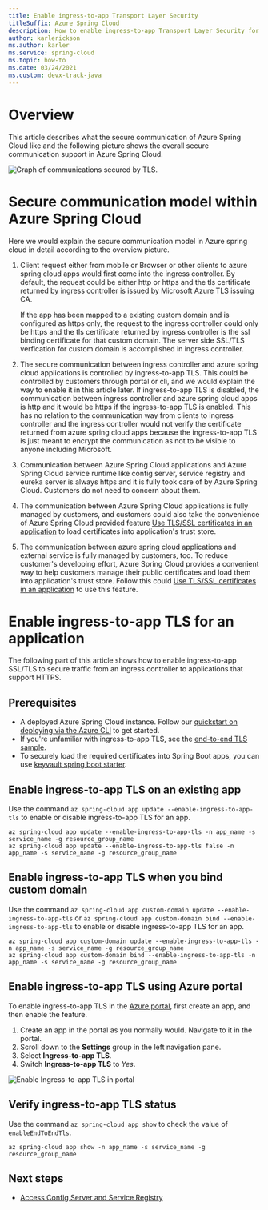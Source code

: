 ```yaml
---
title: Enable ingress-to-app Transport Layer Security
titleSuffix: Azure Spring Cloud
description: How to enable ingress-to-app Transport Layer Security for an application.
author: karlerickson
ms.author: karler
ms.service: spring-cloud
ms.topic: how-to
ms.date: 03/24/2021
ms.custom: devx-track-java
---
```

# Overview

This article describes what the secure communication of Azure Spring Cloud like and the following picture shows the overall secure communication support in Azure Spring Cloud.

![Graph of communications secured by TLS.](media/enable-end-to-end-tls/secured-tls.png)

# Secure communication model within Azure Spring Cloud

Here we would explain the secure communication model in Azure spring cloud in detail according to the overview picture.

1. Client request either from mobile or Browser or other clients to azure spring cloud apps would first come into the ingress controller. By default, the request could be either http or https and the tls certificate returned by ingress controller is issued by Microsoft Azure TLS issuing CA.
   
   If the app has been mapped to a existing custom domain and is configured as https only, the request to the ingress controller could only be https and the tls certificate returned by ingress controller is the ssl binding certificate for that custom domain. The server side SSL/TLS verfication for custom domain is accomplished in ingress controller.

2.  The secure communication between ingress controller and azure spring cloud applications is controlled by ingress-to-app TLS. This could be controlled by customers through portal or cli, and we would explain the way to enable it in this article later. If ingress-to-app TLS is disabled, the communication between ingress controller and azure spring cloud apps is http and it would be https if the ingress-to-app TLS is enabled. This has no relation to the communication way from clients to ingress controller and the ingress controller would not verify the certificate returned from azure spring cloud apps because the ingress-to-app TLS is just meant to encrypt the communication as not to be visible to anyone including Microsoft.

3. Communication between Azure Spring Cloud applications and Azure Spring Cloud service runtime like config server, service registry and eureka server is always https and it is fully took care of by Azure Spring Cloud. Customers do not need to concern about them. 

4. The communication between Azure Spring Cloud applications is fully managed by customers, and customers could also take the convenience of Azure Spring Cloud provided feature [Use TLS/SSL certificates in an application](./how-to-use-tls-certificate.md)  to load certificates into application's trust store.

5. The communication between azure spring cloud applications and external service is fully managed by customers, too. To reduce customer's developing effort, Azure Spring Cloud provides a convenient way to help customers manage their public certificates and load them into application's trust store. Follow this could [Use TLS/SSL certificates in an application](./how-to-use-tls-certificate.md) to use this feature.

# Enable ingress-to-app TLS for an application

The following part of this article shows how to enable ingress-to-app SSL/TLS to secure traffic from an ingress controller to applications that support HTTPS.

## Prerequisites

- A deployed Azure Spring Cloud instance. Follow our [quickstart on deploying via the Azure CLI](./quickstart.md) to get started.
- If you're unfamiliar with ingress-to-app TLS, see the [end-to-end TLS sample](https://github.com/Azure-Samples/spring-boot-secure-communications-using-end-to-end-tls-ssl).
- To securely load the required certificates into Spring Boot apps, you can use [keyvault spring boot starter](https://github.com/Azure/azure-sdk-for-java/tree/master/sdk/spring/azure-spring-boot-starter-keyvault-certificates).

## Enable ingress-to-app TLS on an existing app

Use the command `az spring-cloud app update --enable-ingress-to-app-tls` to enable or disable ingress-to-app TLS for an app.

```azurecli
az spring-cloud app update --enable-ingress-to-app-tls -n app_name -s service_name -g resource_group_name
az spring-cloud app update --enable-ingress-to-app-tls false -n app_name -s service_name -g resource_group_name
```

## Enable ingress-to-app TLS when you bind custom domain

Use the command `az spring-cloud app custom-domain update --enable-ingress-to-app-tls` or `az spring-cloud app custom-domain bind --enable-ingress-to-app-tls` to enable or disable ingress-to-app TLS for an app.

```azurecli
az spring-cloud app custom-domain update --enable-ingress-to-app-tls -n app_name -s service_name -g resource_group_name
az spring-cloud app custom-domain bind --enable-ingress-to-app-tls -n app_name -s service_name -g resource_group_name
```

## Enable ingress-to-app TLS using Azure portal
To enable ingress-to-app TLS in the [Azure portal](https://portal.azure.com/), first create an app, and then enable the feature.

1. Create an app in the portal as you normally would. Navigate to it in the portal.
2. Scroll down to the **Settings** group in the left navigation pane.
3. Select **Ingress-to-app TLS**.
4. Switch **Ingress-to-app TLS** to *Yes*.

![Enable Ingress-to-app TLS in portal](./media/enable-ingress-to-app-tls/enable-tls.png)

## Verify ingress-to-app TLS status

Use the command `az spring-cloud app show` to check the value of `enableEndToEndTls`.

```azurecli
az spring-cloud app show -n app_name -s service_name -g resource_group_name
```

## Next steps

* [Access Config Server and Service Registry](how-to-access-data-plane-azure-ad-rbac.md)
